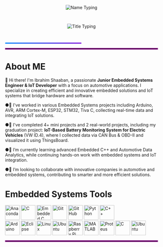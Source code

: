 <!-- الاسم -->
<p align="center">
  <img src="https://readme-typing-svg.herokuapp.com?font=Fira+Code&size=32&duration=3000&pause=1000&color=1E90FF&center=true&width=700&lines=Ibrahim+Shaaban" alt="Name Typing" />
</p>

<br>

<!-- العنوان -->
<p align="center">
  <img src="https://readme-typing-svg.herokuapp.com?font=Fira+Code&size=24&duration=3000&pause=1000&color=FF5733,FF8D1A&center=true&width=700&lines=Junior+Embedded+Engineer+And+IoT+Developer;Automotive+Engineer" alt="Title Typing" />
</p>

<br>

<!-- خط الفاصل بين السكشنات -->
<p align="center">
  <div style="background: linear-gradient(to right, #1E90FF, #8A2BE2); height: 4px; width: 50%; border-radius: 2px;"></div>
</p>
<hr style="border: 2px solid purple;">

# **About ME**


👋 Hi there! I'm Ibrahim Shaaban, a passionate **Junior Embedded Systems Engineer & IoT Developer** with a focus on automotive applications. I specialize in creating efficient and innovative embedded solutions and IoT systems that bridge hardware and software.  

●🔭 I've worked in various Embedded Systems projects including Arduino, AVR, ARM Cortex-M, ESP32, STM32, Tiva C, collecting real-time data and integrating IoT solutions.  

●🤖 I've completed 4+ mini projects and 2 real-world projects, including my graduation project: **IoT-Based Battery Monitoring System for Electric Vehicles** (VW ID.4), where I collected data via CAN Bus & OBD-II and visualized it using ThingsBoard.    

●🌱 I’m currently learning advanced Embedded C++ and Automotive Data Analytics, while continuing hands-on work with embedded systems and IoT integration.  

●🤝 I’m looking to collaborate with innovative companies in automotive and embedded systems, contributing to smarter and more efficient solutions.

# Embedded Systems Tools
<p align="left">
  <img src="https://cdn.jsdelivr.net/gh/devicons/devicon@latest/icons/anaconda/anaconda-original.svg" width="48" height="48" alt="Anaconda" />
  <img src="https://cdn.jsdelivr.net/gh/devicons/devicon@latest/icons/c/c-original.svg" width="48" height="48" alt="C" />
  <img src="https://cdn.jsdelivr.net/gh/devicons/devicon@latest/icons/embeddedc/embeddedc-original.svg" width="48" height="48" alt="Embedded C" />
  <img src="https://cdn.jsdelivr.net/gh/devicons/devicon@latest/icons/git/git-plain.svg" width="48" height="48" alt="Git" />
  <img src="https://cdn.jsdelivr.net/gh/devicons/devicon@latest/icons/github/github-original.svg" width="48" height="48" alt="GitHub" />
  <img src="https://cdn.jsdelivr.net/gh/devicons/devicon@latest/icons/python/python-original.svg" width="48" height="48" alt="Python" />
  <img src="https://cdn.jsdelivr.net/gh/devicons/devicon@latest/icons/cplusplus/cplusplus-original.svg" width="48" height="48" alt="C++" />
  <br>
  <img src="https://cdn.jsdelivr.net/gh/devicons/devicon@latest/icons/arduino/arduino-original.svg" width="48" height="48" alt="Arduino" />
  <img src="https://cdn.jsdelivr.net/gh/devicons/devicon@latest/icons/eclipse/eclipse-original.svg" width="48" height="48" alt="Eclipse" />
  <img src="https://cdn.jsdelivr.net/gh/devicons/devicon@latest/icons/linux/linux-original.svg" width="48" height="48" alt="Linux" />
  <img src="https://cdn.jsdelivr.net/gh/devicons/devicon@latest/icons/ubuntu/ubuntu-original.svg" width="48" height="48" alt="Ubuntu" />
  <img src="https://cdn.jsdelivr.net/gh/devicons/devicon@latest/icons/raspberrypi/raspberrypi-original.svg" width="48" height="48" alt="Raspberry Pi" />
  <img src="https://cdn.jsdelivr.net/gh/devicons/devicon@latest/icons/matlab/matlab-original.svg" width="48" height="48" alt="MATLAB" />
  <img src="https://assets.streamlinehq.com/image/private/w_30,h_30,ar_1/f_auto/v1/icons/logos/proteus-m6yuuf4xb9n49h83irqsfn.png/proteus-9iq1io6zwhr4e131ry1sex.png?_a=DATAg1XyZAA0" width="48" height="48" alt="Proteus" />
  <img src="https://commons.wikimedia.org/wiki/Special:FilePath/C_Programming_Language.svg?width=256" width="48" height="48" alt="C" />
  <img src="https://logo.svgcdn.com/l/ubuntu.png" width="48" height="48" alt="Ubuntu" />
</p>
<hr style="border: 2px solid purple;">
